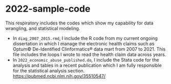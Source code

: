 # 2022-sample-code

This respiratory includes the codes which show my capability for data wrangling, and statistical modeling.

- In `diag_2007_2015.rmd`, I include the R code from my current ongoing dissertation in which I manage the electronic health claims such as Optum© De-Identified Clinformatics® data mart from 2007 to 2021. This file includes the loops I wrote to read the health claim data across years.  
- In `2022_economic_abuse_published.do`, I include the Stata code for the analysis and tables in a recent publication which I am fully responsible for the statistical analysis section. 
https://pubmed.ncbi.nlm.nih.gov/35510547/
